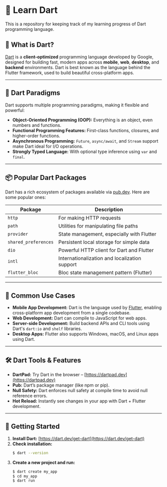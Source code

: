 # 🎯 Learn Dart
This is a repository for keeping track of my learning progress of Dart programming language.

## 📘 What is Dart?

[Dart](https://dart.dev) is a **client-optimized** programming language developed by Google, designed for building fast, modern apps across **mobile**, **web**, **desktop**, and **backend** environments. Dart is best known as the language behind the Flutter framework, used to build beautiful cross-platform apps.

---

## 🧠 Dart Paradigms

Dart supports multiple programming paradigms, making it flexible and powerful:

- **Object-Oriented Programming (OOP):** Everything is an object, even numbers and functions.
- **Functional Programming Features:** First-class functions, closures, and higher-order functions.
- **Asynchronous Programming:** `Future`, `async/await`, and `Stream` support make Dart ideal for I/O operations.
- **Strongly Typed Language:** With optional type inference using `var` and `final`.

---

## 📦 Popular Dart Packages

Dart has a rich ecosystem of packages available via [pub.dev](https://pub.dev). Here are some popular ones:

| Package        | Description                                          |
|----------------|------------------------------------------------------|
| `http`         | For making HTTP requests                            |
| `path`         | Utilities for manipulating file paths               |
| `provider`     | State management, especially with Flutter           |
| `shared_preferences` | Persistent local storage for simple data   |
| `dio`          | Powerful HTTP client for Dart and Flutter          |
| `intl`         | Internationalization and localization support       |
| `flutter_bloc` | Bloc state management pattern (Flutter)            |

---

## 🚀 Common Use Cases

- **Mobile App Development:** Dart is the language used by [Flutter](https://flutter.dev), enabling cross-platform app development from a single codebase.
- **Web Development:** Dart can compile to JavaScript for web apps.
- **Server-side Development:** Build backend APIs and CLI tools using Dart's `dart:io` and `shelf` libraries.
- **Desktop Apps:** Flutter also supports Windows, macOS, and Linux apps using Dart.

---

## 🛠️ Dart Tools & Features

- **DartPad:** Try Dart in the browser – [https://dartpad.dev](https://dartpad.dev)
- **Pub:** Dart’s package manager (like npm or pip).
- **Null Safety:** Dart enforces null safety at compile time to avoid null reference errors.
- **Hot Reload:** Instantly see changes in your app with Dart + Flutter development.

---

## 🏁 Getting Started

1. **Install Dart:** [https://dart.dev/get-dart](https://dart.dev/get-dart)
2. **Check installation:**
   ```bash
   $ dart --version
   ```
3. **Create a new project and run:**
   ```bash
   $ dart create my_app
   $ cd my_app
   $ dart run
   ```
